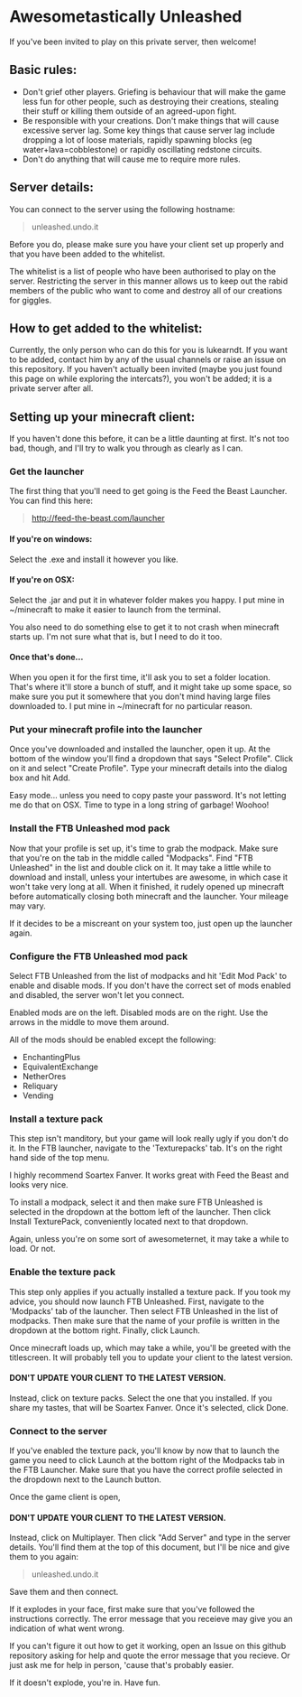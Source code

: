 # Awesometastically Unleashed

If you've been invited to play on this private server, then welcome!

## Basic rules:

- Don't grief other players. Griefing is behaviour that will make the game less fun for other people, such as destroying their creations, stealing their stuff or killing them outside of an agreed-upon fight.
- Be responsible with your creations. Don't make things that will cause excessive server lag. Some key things that cause server lag include dropping a lot of loose materials, rapidly spawning blocks (eg water+lava=cobblestone) or rapidly oscillating redstone circuits.
- Don't do anything that will cause me to require more rules.

## Server details:

You can connect to the server using the following hostname:

> unleashed.undo.it

Before you do, please make sure you have your client set up properly and that you have been added to the whitelist.

The whitelist is a list of people who have been authorised to play on the server. Restricting the server in this manner allows us to keep out the rabid members of the public who want to come and destroy all of our creations for giggles.

## How to get added to the whitelist:

Currently, the only person who can do this for you is lukearndt. If you want to be added, contact him by any of the usual channels or raise an issue on this repository. If you haven't actually been invited (maybe you just found this page on while exploring the intercats?), you won't be added; it is a private server after all.

## Setting up your minecraft client:

If you haven't done this before, it can be a little daunting at first. It's not too bad, though, and I'll try to walk you through as clearly as I can.

### Get the launcher

The first thing that you'll need to get going is the Feed the Beast Launcher. You can find this here:

> http://feed-the-beast.com/launcher

#### If you're on windows:

Select the .exe and install it however you like.

#### If you're on OSX:

Select the .jar and put it in whatever folder makes you happy. I put mine in ~/minecraft to make it easier to launch from the terminal.

You also need to do something else to get it to not crash when minecraft starts up. I'm not sure what that is, but I need to do it too.

#### Once that's done...

When you open it for the first time, it'll ask you to set a folder location. That's where it'll store a bunch of stuff, and it might take up some space, so make sure you put it somewhere that you don't mind having large files downloaded to. I put mine in ~/minecraft for no particular reason.

### Put your minecraft profile into the launcher

Once you've downloaded and installed the launcher, open it up. At the bottom of the window you'll find a dropdown that says "Select Profile". Click on it and select "Create Profile". Type your minecraft details into the dialog box and hit Add.

Easy mode... unless you need to copy paste your password. It's not letting me do that on OSX. Time to type in a long string of garbage! Woohoo!

### Install the FTB Unleashed mod pack

Now that your profile is set up, it's time to grab the modpack. Make sure that you're on the tab in the middle called "Modpacks". Find "FTB Unleashed" in the list and double click on it. It may take a little while to download and install, unless your intertubes are awesome, in which case it won't take very long at all. When it finished, it rudely opened up minecraft before automatically closing both minecraft and the launcher. Your mileage may vary.

If it decides to be a miscreant on your system too, just open up the launcher again.

### Configure the FTB Unleashed mod pack

Select FTB Unleashed from the list of modpacks and hit 'Edit Mod Pack' to enable and disable mods. If you don't have the correct set of mods enabled and disabled, the server won't let you connect.

Enabled mods are on the left. Disabled mods are on the right. Use the arrows in the middle to move them around.

All of the mods should be enabled except the following:

- EnchantingPlus
- EquivalentExchange
- NetherOres
- Reliquary
- Vending

### Install a texture pack

This step isn't manditory, but your game will look really ugly if you don't do it. In the FTB launcher, navigate to the 'Texturepacks' tab. It's on the right hand side of the top menu.

I highly recommend Soartex Fanver. It works great with Feed the Beast and looks very nice.

To install a modpack, select it and then make sure FTB Unleashed is selected in the dropdown at the bottom left of the launcher. Then click Install TexturePack, conveniently located next to that dropdown.

Again, unless you're on some sort of awesometernet, it may take a while to load. Or not.

### Enable the texture pack

This step only applies if you actually installed a texture pack. If you took my advice, you should now launch FTB Unleashed. First, navigate to the 'Modpacks' tab of the launcher. Then select FTB Unleashed in the list of modpacks. Then make sure that the name of your profile is written in the dropdown at the bottom right. Finally, click Launch.

Once minecraft loads up, which may take a while, you'll be greeted with the titlescreen. It will probably tell you to update your client to the latest version.

#### DON'T UPDATE YOUR CLIENT TO THE LATEST VERSION.

Instead, click on texture packs. Select the one that you installed. If you share my tastes, that will be Soartex Fanver. Once it's selected, click Done.

### Connect to the server

If you've enabled the texture pack, you'll know by now that to launch the game you need to click Launch at the bottom right of the Modpacks tab in the FTB Launcher. Make sure that you have the correct profile selected in the dropdown next to the Launch button.

Once the game client is open,

#### DON'T UPDATE YOUR CLIENT TO THE LATEST VERSION.

Instead, click on Multiplayer. Then click "Add Server" and type in the server details. You'll find them at the top of this document, but I'll be nice and give them to you again:

> unleashed.undo.it

Save them and then connect.

If it explodes in your face, first make sure that you've followed the instructions correctly. The error message that you receieve may give you an indication of what went wrong.

If you can't figure it out how to get it working, open an Issue on this github repository asking for help and quote the error message that you recieve. Or just ask me for help in person, 'cause that's probably easier.


If it doesn't explode, you're in. Have fun.

